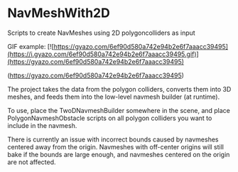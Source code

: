 # NavMeshWith2D
Scripts to create NavMeshes using 2D polygoncolliders as input

GIF example:
[![https://gyazo.com/6ef90d580a742e94b2e6f7aaacc39495](https://i.gyazo.com/6ef90d580a742e94b2e6f7aaacc39495.gif)](https://gyazo.com/6ef90d580a742e94b2e6f7aaacc39495)

(https://gyazo.com/6ef90d580a742e94b2e6f7aaacc39495)

The project takes the data from the polygon colliders, converts them into 3D meshes, and feeds them into the low-level navmesh builder (at runtime).

To use, place the TwoDNavmeshBuilder somewhere in the scene, and place PolygonNavmeshObstacle scripts on all polygon colliders you want to include in the navmesh.

There is currently an issue with incorrect bounds caused by navmeshes centered away from the origin. Navmeshes with off-center origins will still bake if the bounds are large enough, and navmeshes centered on the origin are not affected.
